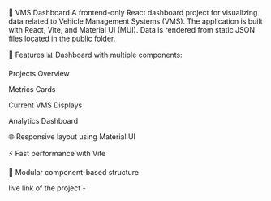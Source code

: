 🧭 VMS Dashboard
A frontend-only React dashboard project for visualizing data related to Vehicle Management Systems (VMS). The application is built with React, Vite, and Material UI (MUI). Data is rendered from static JSON files located in the public folder.

🚀 Features
📊 Dashboard with multiple components:

Projects Overview

Metrics Cards

Current VMS Displays

Analytics Dashboard

🌐 Responsive layout using Material UI

⚡ Fast performance with Vite

📁 Modular component-based structure

live link of the project - 
